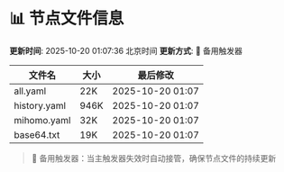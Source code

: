 # 📊 节点文件信息

**更新时间**: 2025-10-20 01:07:36 北京时间
**更新方式**: 🔄 备用触发器

| 文件名 | 大小 | 最后修改 |
|--------|------|----------|
| all.yaml | 22K | 2025-10-20 01:07 |
| history.yaml | 946K | 2025-10-20 01:07 |
| mihomo.yaml | 32K | 2025-10-20 01:07 |
| base64.txt | 19K | 2025-10-20 01:07 |

> 🔄 备用触发器：当主触发器失效时自动接管，确保节点文件的持续更新
